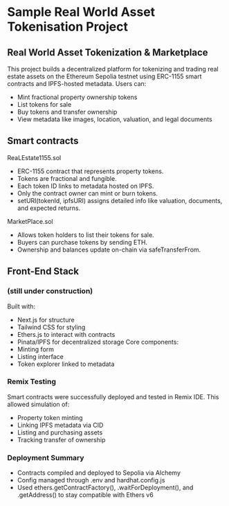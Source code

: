 # Sample Real World Asset Tokenisation Project

## Real World Asset Tokenization & Marketplace

This project builds a decentralized platform for tokenizing and trading real estate assets on the Ethereum Sepolia testnet using ERC-1155 smart contracts and IPFS-hosted metadata.
Users can:
- Mint fractional property ownership tokens
- List tokens for sale
- Buy tokens and transfer ownership
- View metadata like images, location, valuation, and legal documents

## Smart contracts

ReaLEstate1155.sol
- ERC-1155 contract that represents property tokens.
- Tokens are fractional and fungible.
- Each token ID links to metadata hosted on IPFS.
- Only the contract owner can mint or burn tokens.
- setURI(tokenId, ipfsURI) assigns detailed info like valuation, documents, and expected returns.

MarketPlace.sol
- Allows token holders to list their tokens for sale.
- Buyers can purchase tokens by sending ETH.
- Ownership and balances update on-chain via safeTransferFrom.

## Front-End Stack
###  (still under construction)

Built with:
- Next.js for structure
- Tailwind CSS for styling
- Ethers.js to interact with contracts
- Pinata/IPFS for decentralized storage
Core components:
- Minting form
- Listing interface
- Token explorer linked to metadata


### Remix Testing
Smart contracts were successfully deployed and tested in Remix IDE. This allowed simulation of:
- Property token minting
- Linking IPFS metadata via CID
- Listing and purchasing assets
- Tracking transfer of ownership

### Deployment Summary
- Contracts compiled and deployed to Sepolia via Alchemy
- Config managed through .env and hardhat.config.js
- Used ethers.getContractFactory(), .waitForDeployment(), and .getAddress() to stay compatible with Ethers v6

























